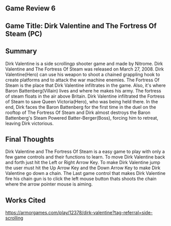 ## Game Review 6

## Game Title: Dirk Valentine and The Fortress Of Steam (PC) 

## Summary

Dirk Valentine is a side scrollingp shooter game and made by Nitrome. Dirk Valentine and The Fortress Of Steam was released on March 27, 2008. Dirk Valentine(Hero) can use his weapon to shoot a chained grappling hook to create platforms and to attack the war machine enemies. The Fortress Of Steam is the place that Dirk Valentine infiltrates in the game. Also, it's where Baron Battenberg(Villain) lives and where he makes his army. The fortress of steam floats in the air above Britain. Dirk Valentine infiltrated the Fortress of Steam to save Queen Victoria(Hero), who was being held there. In the end, Dirk faces the Baron Battenberg for the first time in the duel on the rooftop of The Fortress Of Steam and Dirk almost destroys the Baron Battenberg's Steam Powered Batter-Berger(Boss), forcing him to retreat, leaving Dirk victorious.

## Final Thoughts

Dirk Valentine and The Fortress Of Steam is a easy game to play with only a few game controls and their functions to learn. To move Dirk Valentine back and forth just hit the Left or Right Arrow Key. To make Dirk Valentine jump the user must hit the Up Arrow Key and the Down Arrow Key to make Dirk Valentine go down a chain. The Last game control that makes Dirk Valentine fire his chain gun is to click the left mouse button thats shoots the chain where the arrow pointer mouse is aiming.  

## Works Cited

https://armorgames.com/play/12378/dirk-valentine?tag-referral=side-scrolling
 
